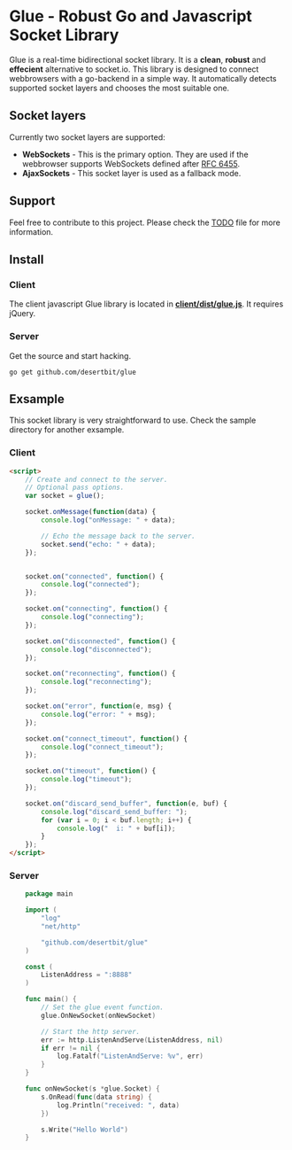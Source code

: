 # Glue - Robust Go and Javascript Socket Library

Glue is a real-time bidirectional socket library. It is a **clean**, **robust** and **effecient** alternative to socket.io. This library is designed to connect webbrowsers with a go-backend in a simple way. It automatically detects supported socket layers and chooses the most suitable one.


## Socket layers

Currently two socket layers are supported:

- **WebSockets** - This is the primary option. They are used if the webbrowser supports WebSockets defined after [RFC 6455](https://tools.ietf.org/html/rfc6455).
- **AjaxSockets** - This socket layer is used as a fallback mode.


## Support

Feel free to contribute to this project. Please check the [TODO](TODO.md) file for more information.


## Install

### Client

The client javascript Glue library is located in **[client/dist/glue.js](client/dist/glue.js)**.
It requires jQuery.

### Server

Get the source and start hacking.

`go get github.com/desertbit/glue`


## Exsample

This socket library is very straightforward to use.
Check the sample directory for another exsample.


### Client

```html
<script>
	// Create and connect to the server.
	// Optional pass options.
	var socket = glue();

    socket.onMessage(function(data) {
        console.log("onMessage: " + data);

        // Echo the message back to the server.
        socket.send("echo: " + data);
    });


    socket.on("connected", function() {
        console.log("connected");
    });

    socket.on("connecting", function() {
        console.log("connecting");
    });

    socket.on("disconnected", function() {
        console.log("disconnected");
    });

    socket.on("reconnecting", function() {
        console.log("reconnecting");
    });

    socket.on("error", function(e, msg) {
        console.log("error: " + msg);
    });

    socket.on("connect_timeout", function() {
        console.log("connect_timeout");
    });

    socket.on("timeout", function() {
        console.log("timeout");
    });

    socket.on("discard_send_buffer", function(e, buf) {
        console.log("discard_send_buffer: ");
        for (var i = 0; i < buf.length; i++) {
        	console.log("  i: " + buf[i]);
        }
    });
</script>
```

### Server

```go
	package main

	import (
		"log"
		"net/http"

		"github.com/desertbit/glue"
	)

	const (
		ListenAddress = ":8888"
	)

	func main() {
		// Set the glue event function.
		glue.OnNewSocket(onNewSocket)

		// Start the http server.
		err := http.ListenAndServe(ListenAddress, nil)
		if err != nil {
			log.Fatalf("ListenAndServe: %v", err)
		}
	}

	func onNewSocket(s *glue.Socket) {
		s.OnRead(func(data string) {
			log.Println("received: ", data)
		})

		s.Write("Hello World")
	}
```